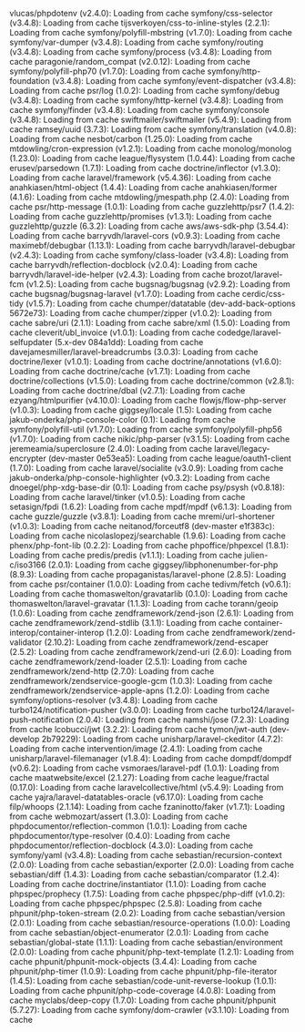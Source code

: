 vlucas/phpdotenv (v2.4.0): Loading from cache
symfony/css-selector (v3.4.8): Loading from cache
tijsverkoyen/css-to-inline-styles (2.2.1): Loading from cache
symfony/polyfill-mbstring (v1.7.0): Loading from cache
symfony/var-dumper (v3.4.8): Loading from cache
symfony/routing (v3.4.8): Loading from cache
symfony/process (v3.4.8): Loading from cache
paragonie/random_compat (v2.0.12): Loading from cache
symfony/polyfill-php70 (v1.7.0): Loading from cache
symfony/http-foundation (v3.4.8): Loading from cache
symfony/event-dispatcher (v3.4.8): Loading from cache
psr/log (1.0.2): Loading from cache
symfony/debug (v3.4.8): Loading from cache
symfony/http-kernel (v3.4.8): Loading from cache
symfony/finder (v3.4.8): Loading from cache
symfony/console (v3.4.8): Loading from cache
swiftmailer/swiftmailer (v5.4.9): Loading from cache
ramsey/uuid (3.7.3): Loading from cache
symfony/translation (v4.0.8): Loading from cache
nesbot/carbon (1.25.0): Loading from cache
mtdowling/cron-expression (v1.2.1): Loading from cache
monolog/monolog (1.23.0): Loading from cache
league/flysystem (1.0.44): Loading from cache
erusev/parsedown (1.7.1): Loading from cache
doctrine/inflector (v1.3.0): Loading from cache
laravel/framework (v5.4.36): Loading from cache
anahkiasen/html-object (1.4.4): Loading from cache
anahkiasen/former (4.1.6): Loading from cache
mtdowling/jmespath.php (2.4.0): Loading from cache
psr/http-message (1.0.1): Loading from cache
guzzlehttp/psr7 (1.4.2): Loading from cache
guzzlehttp/promises (v1.3.1): Loading from cache
guzzlehttp/guzzle (6.3.2): Loading from cache
aws/aws-sdk-php (3.54.4): Loading from cache
barryvdh/laravel-cors (v0.9.3): Loading from cache
maximebf/debugbar (1.13.1): Loading from cache
barryvdh/laravel-debugbar (v2.4.3): Loading from cache
symfony/class-loader (v3.4.8): Loading from cache
barryvdh/reflection-docblock (v2.0.4): Loading from cache
barryvdh/laravel-ide-helper (v2.4.3): Loading from cache
brozot/laravel-fcm (v1.2.5): Loading from cache
bugsnag/bugsnag (v2.9.2): Loading from cache
bugsnag/bugsnag-laravel (v1.7.0): Loading from cache
cerdic/css-tidy (v1.5.7): Loading from cache
chumper/datatable (dev-add-back-options 5672e73): Loading from cache
chumper/zipper (v1.0.2): Loading from cache
sabre/uri (2.1.1): Loading from cache
sabre/xml (1.5.0): Loading from cache
cleverit/ubl_invoice (v1.0.1): Loading from cache
codedge/laravel-selfupdater (5.x-dev 084a1dd): Loading from cache
davejamesmiller/laravel-breadcrumbs (3.0.3): Loading from cache
doctrine/lexer (v1.0.1): Loading from cache
doctrine/annotations (v1.6.0): Loading from cache
doctrine/cache (v1.7.1): Loading from cache
doctrine/collections (v1.5.0): Loading from cache
doctrine/common (v2.8.1): Loading from cache
doctrine/dbal (v2.7.1): Loading from cache
ezyang/htmlpurifier (v4.10.0): Loading from cache
flowjs/flow-php-server (v1.0.3): Loading from cache
giggsey/locale (1.5): Loading from cache
jakub-onderka/php-console-color (0.1): Loading from cache
symfony/polyfill-util (v1.7.0): Loading from cache
symfony/polyfill-php56 (v1.7.0): Loading from cache
nikic/php-parser (v3.1.5): Loading from cache
jeremeamia/superclosure (2.4.0): Loading from cache
laravel/legacy-encrypter (dev-master 0e53ea5): Loading from cache
league/oauth1-client (1.7.0): Loading from cache
laravel/socialite (v3.0.9): Loading from cache
jakub-onderka/php-console-highlighter (v0.3.2): Loading from cache
dnoegel/php-xdg-base-dir (0.1): Loading from cache
psy/psysh (v0.8.18): Loading from cache
laravel/tinker (v1.0.5): Loading from cache
setasign/fpdi (1.6.2): Loading from cache
mpdf/mpdf (v6.1.3): Loading from cache
guzzle/guzzle (v3.8.1): Loading from cache
mremi/url-shortener (v1.0.3): Loading from cache
neitanod/forceutf8 (dev-master e1f383c): Loading from cache
nicolaslopezj/searchable (1.9.6): Loading from cache
phenx/php-font-lib (0.2.2): Loading from cache
phpoffice/phpexcel (1.8.1): Loading from cache
predis/predis (v1.1.1): Loading from cache
julien-c/iso3166 (2.0.1): Loading from cache
giggsey/libphonenumber-for-php (8.9.3): Loading from cache
propaganistas/laravel-phone (2.8.5): Loading from cache
psr/container (1.0.0): Loading from cache
tedivm/fetch (v0.6.1): Loading from cache
thomaswelton/gravatarlib (0.1.0): Loading from cache
thomaswelton/laravel-gravatar (1.1.3): Loading from cache
torann/geoip (1.0.6): Loading from cache
zendframework/zend-json (2.6.1): Loading from cache
zendframework/zend-stdlib (3.1.1): Loading from cache
container-interop/container-interop (1.2.0): Loading from cache
zendframework/zend-validator (2.10.2): Loading from cache
zendframework/zend-escaper (2.5.2): Loading from cache
zendframework/zend-uri (2.6.0): Loading from cache
zendframework/zend-loader (2.5.1): Loading from cache
zendframework/zend-http (2.7.0): Loading from cache
zendframework/zendservice-google-gcm (1.0.3): Loading from cache
zendframework/zendservice-apple-apns (1.2.0): Loading from cache
symfony/options-resolver (v3.4.8): Loading from cache
turbo124/notification-pusher (v3.0.0): Loading from cache
turbo124/laravel-push-notification (2.0.4): Loading from cache
namshi/jose (7.2.3): Loading from cache
lcobucci/jwt (3.2.2): Loading from cache
tymon/jwt-auth (dev-develop 2b79229): Loading from cache
unisharp/laravel-ckeditor (4.7.2): Loading from cache
intervention/image (2.4.1): Loading from cache
unisharp/laravel-filemanager (v1.8.4): Loading from cache
dompdf/dompdf (v0.6.2): Loading from cache
vsmoraes/laravel-pdf (1.0.1): Loading from cache
maatwebsite/excel (2.1.27): Loading from cache
league/fractal (0.17.0): Loading from cache
laravelcollective/html (v5.4.9): Loading from cache
yajra/laravel-datatables-oracle (v6.17.0): Loading from cache
filp/whoops (2.1.14): Loading from cache
fzaninotto/faker (v1.7.1): Loading from cache
webmozart/assert (1.3.0): Loading from cache
phpdocumentor/reflection-common (1.0.1): Loading from cache
phpdocumentor/type-resolver (0.4.0): Loading from cache
phpdocumentor/reflection-docblock (4.3.0): Loading from cache
symfony/yaml (v3.4.8): Loading from cache
sebastian/recursion-context (2.0.0): Loading from cache
sebastian/exporter (2.0.0): Loading from cache
sebastian/diff (1.4.3): Loading from cache
sebastian/comparator (1.2.4): Loading from cache
doctrine/instantiator (1.1.0): Loading from cache
phpspec/prophecy (1.7.5): Loading from cache
phpspec/php-diff (v1.0.2): Loading from cache
phpspec/phpspec (2.5.8): Loading from cache
phpunit/php-token-stream (2.0.2): Loading from cache
sebastian/version (2.0.1): Loading from cache
sebastian/resource-operations (1.0.0): Loading from cache
sebastian/object-enumerator (2.0.1): Loading from cache
sebastian/global-state (1.1.1): Loading from cache
sebastian/environment (2.0.0): Loading from cache
phpunit/php-text-template (1.2.1): Loading from cache
phpunit/phpunit-mock-objects (3.4.4): Loading from cache
phpunit/php-timer (1.0.9): Loading from cache
phpunit/php-file-iterator (1.4.5): Loading from cache
sebastian/code-unit-reverse-lookup (1.0.1): Loading from cache
phpunit/php-code-coverage (4.0.8): Loading from cache
myclabs/deep-copy (1.7.0): Loading from cache
phpunit/phpunit (5.7.27): Loading from cache
symfony/dom-crawler (v3.1.10): Loading from cache